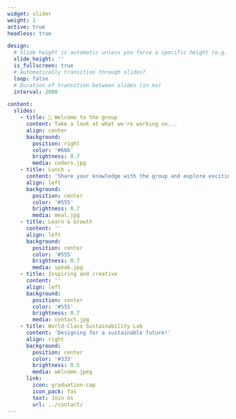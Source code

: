 ```yaml
---
widget: slider
weight: 1
active: true
headless: true

design:
  # Slide height is automatic unless you force a specific height (e.g. '400px')
  slide_height: ''
  is_fullscreen: true
  # Automatically transition through slides?
  loop: false
  # Duration of transition between slides (in ms)
  interval: 2000

content:
  slides:
    - title: 👋 Welcome to the group
      content: Take a look at what we're working on...
      align: center
      background:
        position: right
        color: '#666'
        brightness: 0.7
        media: coders.jpg
    - title: Lunch ☕️
      content: 'Share your knowledge with the group and explore exciting new topics together!'
      align: left
      background:
        position: center
        color: '#555'
        brightness: 0.7
        media: meal.jpg
    - title: Learn & Growth
      content: ''
      align: left
      background:
        position: center
        color: '#555'
        brightness: 0.7
        media: speak.jpg
    - title: Inspiring and creative
      content: ''
      align: left
      background:
        position: center
        color: '#555'
        brightness: 0.7
        media: contact.jpg
    - title: World-Class Sustainability Lab
      content: 'Designing for a sustainable future!'
      align: right
      background:
        position: center
        color: '#333'
        brightness: 0.5
        media: welcome.jpeg
      link:
        icon: graduation-cap
        icon_pack: fas
        text: Join Us
        url: ../contact/
---
```


